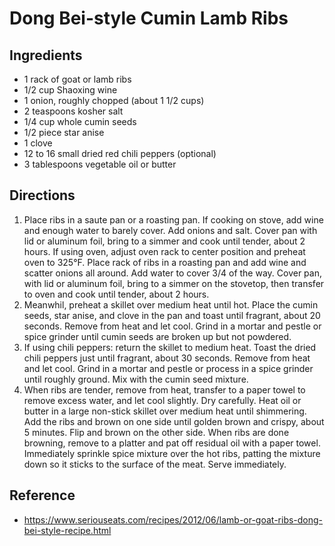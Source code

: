 # Dong Bei-style Cumin Lamb Ribs

## Ingredients
* 1 rack of goat or lamb ribs
* 1/2 cup Shaoxing wine
* 1 onion, roughly chopped (about 1 1/2 cups)
* 2 teaspoons kosher salt
* 1/4 cup whole cumin seeds
* 1/2 piece star anise
* 1 clove
* 12 to 16 small dried red chili peppers (optional)
* 3 tablespoons vegetable oil or butter

## Directions

1. Place ribs in a saute pan or a roasting pan. If cooking on stove, add wine and enough water to barely cover. Add onions and salt. Cover pan with lid or aluminum foil, bring to a simmer and cook until tender, about 2 hours. If using oven, adjust oven rack to center position and preheat oven to 325°F. Place rack of ribs in a roasting pan and add wine and scatter onions all around. Add water to cover 3/4 of the way. Cover pan, with lid or aluminum foil, bring to a simmer on the stovetop, then transfer to oven and cook until tender, about 2 hours.
2. Meanwhil, preheat a skillet over medium heat until hot. Place the cumin seeds, star anise, and clove in the pan and toast until fragrant, about 20 seconds. Remove from heat and let cool. Grind in a mortar and pestle or spice grinder until cumin seeds are broken up but not powdered.
3. If using chili peppers: return the skillet to medium heat. Toast the dried chili peppers just until fragrant, about 30 seconds. Remove from heat and let cool. Grind in a mortar and pestle or process in a spice grinder until roughly ground. Mix with the cumin seed mixture.
4. When ribs are tender, remove from heat, transfer to a paper towel to remove excess water, and let cool slightly. Dry carefully. Heat oil or butter in a large non-stick skillet over medium heat until shimmering. Add the ribs and brown on one side until golden brown and crispy, about 5 minutes. Flip and brown on the other side. When ribs are done browning, remove to a platter and pat off residual oil with a paper towel. Immediately sprinkle spice mixture over the hot ribs, patting the mixture down so it sticks to the surface of the meat. Serve immediately.

## Reference
* <https://www.seriouseats.com/recipes/2012/06/lamb-or-goat-ribs-dong-bei-style-recipe.html>
